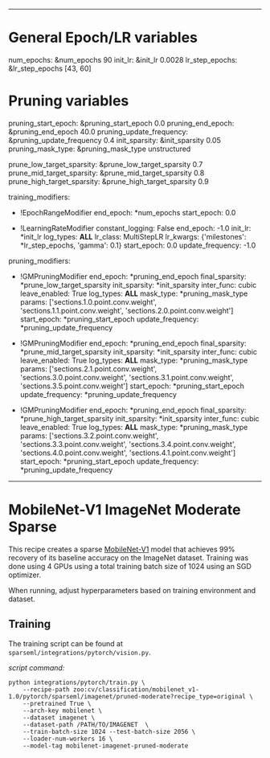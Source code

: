 <!--
Copyright (c) 2021 - present / Neuralmagic, Inc. All Rights Reserved.

Licensed under the Apache License, Version 2.0 (the "License");
you may not use this file except in compliance with the License.
You may obtain a copy of the License at

   http://www.apache.org/licenses/LICENSE-2.0

Unless required by applicable law or agreed to in writing,
software distributed under the License is distributed on an "AS IS" BASIS,
WITHOUT WARRANTIES OR CONDITIONS OF ANY KIND, either express or implied.
See the License for the specific language governing permissions and
limitations under the License.
-->

---
# General Epoch/LR variables
num_epochs: &num_epochs 90
init_lr: &init_lr 0.0028
lr_step_epochs: &lr_step_epochs [43, 60]

# Pruning variables
pruning_start_epoch: &pruning_start_epoch 0.0
pruning_end_epoch: &pruning_end_epoch 40.0
pruning_update_frequency: &pruning_update_frequency 0.4
init_sparsity: &init_sparsity 0.05
pruning_mask_type: &pruning_mask_type unstructured

prune_low_target_sparsity: &prune_low_target_sparsity 0.7
prune_mid_target_sparsity: &prune_mid_target_sparsity 0.8
prune_high_target_sparsity: &prune_high_target_sparsity 0.9


training_modifiers:
  - !EpochRangeModifier
    end_epoch: *num_epochs
    start_epoch: 0.0

  - !LearningRateModifier
    constant_logging: False
    end_epoch: -1.0
    init_lr: *init_lr
    log_types: __ALL__
    lr_class: MultiStepLR
    lr_kwargs: {'milestones': *lr_step_epochs, 'gamma': 0.1}
    start_epoch: 0.0
    update_frequency: -1.0
    
pruning_modifiers:
  - !GMPruningModifier
    end_epoch: *pruning_end_epoch
    final_sparsity: *prune_low_target_sparsity
    init_sparsity: *init_sparsity
    inter_func: cubic
    leave_enabled: True
    log_types: __ALL__
    mask_type: *pruning_mask_type
    params: ['sections.1.0.point.conv.weight', 'sections.1.1.point.conv.weight', 'sections.2.0.point.conv.weight']
    start_epoch: *pruning_start_epoch
    update_frequency: *pruning_update_frequency

  - !GMPruningModifier
    end_epoch: *pruning_end_epoch
    final_sparsity: *prune_mid_target_sparsity
    init_sparsity: *init_sparsity
    inter_func: cubic
    leave_enabled: True
    log_types: __ALL__
    mask_type: *pruning_mask_type
    params: ['sections.2.1.point.conv.weight', 'sections.3.0.point.conv.weight', 'sections.3.1.point.conv.weight', 'sections.3.5.point.conv.weight']
    start_epoch: *pruning_start_epoch
    update_frequency: *pruning_update_frequency

  - !GMPruningModifier
    end_epoch: *pruning_end_epoch
    final_sparsity: *prune_high_target_sparsity
    init_sparsity: *init_sparsity
    inter_func: cubic
    leave_enabled: True
    log_types: __ALL__
    mask_type: *pruning_mask_type
    params: ['sections.3.2.point.conv.weight', 'sections.3.3.point.conv.weight', 'sections.3.4.point.conv.weight', 'sections.4.0.point.conv.weight', 'sections.4.1.point.conv.weight']
    start_epoch: *pruning_start_epoch
    update_frequency: *pruning_update_frequency
---

# MobileNet-V1 ImageNet Moderate Sparse

This recipe creates a sparse [MobileNet-V1](https://arxiv.org/abs/1704.04861) model that
achieves 99% recovery of its baseline accuracy on the ImageNet dataset.
Training was done using 4 GPUs using a total training batch size of 1024
using an SGD optimizer.

When running, adjust hyperparameters based on training environment and dataset.

## Training
The training script can be found at `sparseml/integrations/pytorch/vision.py`.

*script command:*

```
python integrations/pytorch/train.py \
    --recipe-path zoo:cv/classification/mobilenet_v1-1.0/pytorch/sparseml/imagenet/pruned-moderate?recipe_type=original \
    --pretrained True \
    --arch-key mobilenet \
    --dataset imagenet \
    --dataset-path /PATH/TO/IMAGENET  \
    --train-batch-size 1024 --test-batch-size 2056 \
    --loader-num-workers 16 \
    --model-tag mobilenet-imagenet-pruned-moderate
```
